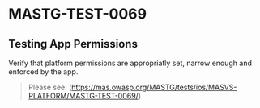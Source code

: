 #  MASTG-TEST-0069

## Testing App Permissions

Verify that platform permissions are appropriatly set, narrow enough and enforced by the app.

> Please see: (https://mas.owasp.org/MASTG/tests/ios/MASVS-PLATFORM/MASTG-TEST-0069/)